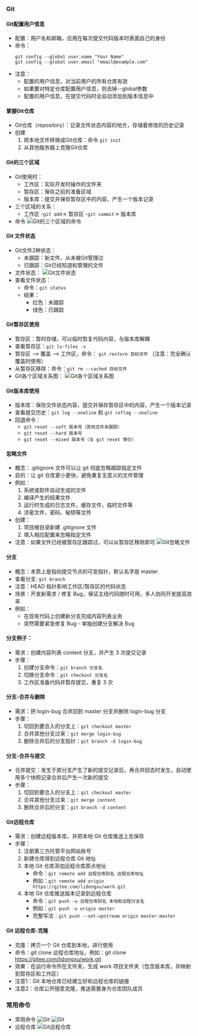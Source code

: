 ### Git
  #### Git配置用户信息
  - 配置：用户名和邮箱，应用在每次提交代码版本时表面自己的身份
  - 命令：
    ```
    git config --global user.name "Your Name"
    git config --global user.email "email@example.com"
    ```
  - 注意：
    - 配置的用户信息，对当前用户的所有仓库有效
    - 如果要对特定仓库配置用户信息，则去掉--global参数
    - 配置的用户信息，在提交代码时会自动添加到版本信息中
  
  #### 掌握Git仓库
  - Git仓库（repository）：记录文件状态内容的地方，存储着修改的历史记录
  - 创建
    1. 把本地文件转换成Git仓库：命令 `git init`
    2. 从其他服务器上克隆Git仓库
  
  #### Git的三个区域
  - Git使用时：
    - 工作区：实际开发时操作的文件夹
    - 暂存区：保存之前的准备区域
    - 版本库：提交并保存暂存区中的内容，产生一个版本记录
  - 三个区域的关系：
    - 工作区 -`git add`-> 暂存区 -`git commit`-> 版本库
  - 命令
  ![Git的三个区域的命令](../../3_框架前置(AJAX-Node.js-Webpack-Git)/4_Git/2_images/Git的三个区域的命令.png)

  #### Git 文件状态
  - Git文件2种状态：
    - 未跟踪：新文件，从未被Git管理过
    - 已跟踪：Git已经知道和管理的文件
  - 文件状态：
  ![Git文件状态](../../3_框架前置(AJAX-Node.js-Webpack-Git)/4_Git/2_images/Git文件状态.png)
  - 查看文件状态：
    - 命令：`git status`
    - 结果：
      - 红色：未跟踪
      - 绿色：已跟踪
  
  #### Git暂存区使用
  - 暂存区：暂时存储，可以临时恢复代码内容，与版本库解耦
  - 查看暂存区：`git ls-files -s`
  - 暂存区 --> 覆盖 --> 工作区，命令： `git restore 目标文件` （注意：完全确认覆盖时使用）
  - 从暂存区移除：命令：`git rm --cached 目标文件`
  - Git各个区域关系图：
  ![Git各个区域关系图](../../3_框架前置(AJAX-Node.js-Webpack-Git)/4_Git/2_images/Git各个区域关系图.png)
  
  #### Git版本库使用
  - 版本库：保存文件状态内容，提交并保存暂存区中的内容，产生一个版本记录
  - 查看提交历史：`git log --oneline` 和 `git reflog --oneline`
  - 回退命令：
    - `git reset --soft 版本号（其他文件未跟踪）`
    - `git reset --hard 版本号`
    - `git reset --mixed 版本号（与 git reset 等价）`

  #### 忽略文件
  - 概念：.gitignore 文件可以让 git 彻底忽略跟踪指定文件
  - 目的：让 git 仓库更小更快，避免重复无意义的文件管理
  - 例如：
    1. 系统或软件自动生成的文件
    2. 编译产生的结果文件
    3. 运行时生成的日志文件，缓存文件，临时文件等
    4. 涉密文件，密码，秘钥等文件
  - 创建：
    1. 项目根目录新建 .gitignore 文件
    2. 填入相应配置来忽略指定文件
  - 注意：如果文件已经被暂存区跟踪过，可以从暂存区移除即可
  ![Git忽略文件](../../3_框架前置(AJAX-Node.js-Webpack-Git)/4_Git/2_images/Git忽略文件.png)

  #### 分支
  - 概念：本质上是指向提交节点的可变指针，默认名字是 master
  - 查看分支: `git branch`
  - 注意：HEAD 指针影响工作区/暂存区的代码状态
  - 场景：开发新需求 / 修复 Bug，保证主线代码随时可用，多人协同开发提高效率
  - 例如：
    - 在现有代码上创建新分支完成内容列表业务
    - 突然需要紧急修复 Bug - 单独创建分支解决 Bug

  #### 分支例子： 
  - 需求：创建内容列表 content 分支，并产生 3 次提交记录
  - 步骤：
    1. 创建分支命令：`git branch 分支名`
    2. 切换分支命令：`git checkout 分支名`
    3. 工作区准备代码并暂存提交，重复 3 次

  #### 分支-合并与删除
  - 需求：把 login-bug 合并回到 master 分支并删除 login-bug 分支
  - 步骤：
    1. 切回到要合入的分支上：`git checkout master`
    2. 合并其他分支过来：`git merge login-bug`
    3. 删除合并后的分支指针：`git branch -d login-bug`

  #### 分支-合并与提交
  - 合并提交：发生于原分支产生了新的提交记录后，再合并回去时发生，自动使用多个快照记录合并后产生一次新的提交
  - 步骤：
    1. 切回到要合入的分支上：`git checkout master`
    2. 合并其他分支过来：`git merge content`
    3. 删除合并后的分支：`git branch -d content`

  #### Git远程仓库
  - 需求：创建远程版本库，并把本地 Git 仓库推送上去保存
  - 步骤：
    1. 注册第三方托管平台网站账号
    2. 新建仓库得到远程仓库 Git 地址
    3. 本地 Git 仓库添加远程仓库原点地址
       - 命令：`git remote add 远程仓库别名 远程仓库地址`
       - 例如：`git remote add origin https://gitee.com/lidongxu/work.git`
    4. 本地 Git 仓库推送版本记录到远程仓库
       - 命令：`git push -u 远程仓库别名 本地和远程分支名`
       - 例如：`git push -u origin master`
       - 完整写法：`git push --set-upstream origin master:master`

  #### Git 远程仓库-克隆
  - 克隆：拷贝一个 Git 仓库到本地，进行使用
  - 命令：git clone 远程仓库地址，例如：git clone https://gitee.com/lidongxu/work.git
  - 效果：在运行命令所在文件夹，生成 work 项目文件夹（包含版本库，并映射到暂存区和工作区）
  - 注意1：Git 本地仓库已经建立好和远程仓库的链接
  - 注意2：仓库公开随意克隆，推送需要身为仓库团队成员

### 常用命令
  - 常用命令
  ![Git](../../3_框架前置(AJAX-Node.js-Webpack-Git)/4_Git/2_images/Git.png)
  ![Git](../../3_框架前置(AJAX-Node.js-Webpack-Git)/4_Git/2_images/Git-1.png)
  - 远程仓库
  ![Git远程仓库](../../3_框架前置(AJAX-Node.js-Webpack-Git)/4_Git/2_images/Git远程仓库.png)